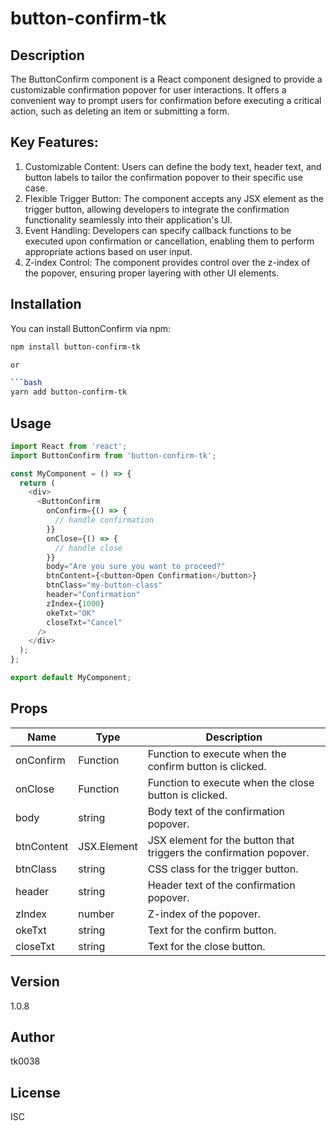 # button-confirm-tk

## Description
The ButtonConfirm component is a React component designed to provide a customizable confirmation popover for user interactions. It offers a convenient way to prompt users for confirmation before executing a critical action, such as deleting an item or submitting a form.

## Key Features:
1. Customizable Content: Users can define the body text, header text, and button labels to tailor the confirmation popover to their specific use case.
2. Flexible Trigger Button: The component accepts any JSX element as the trigger button, allowing developers to integrate the confirmation functionality seamlessly into their application's UI.
3. Event Handling: Developers can specify callback functions to be executed upon confirmation or cancellation, enabling them to perform appropriate actions based on user input.
4. Z-index Control: The component provides control over the z-index of the popover, ensuring proper layering with other UI elements.

## Installation

You can install ButtonConfirm via npm:

```bash
npm install button-confirm-tk

or

```bash
yarn add button-confirm-tk
```

## Usage

```javascript
import React from 'react';
import ButtonConfirm from 'button-confirm-tk';

const MyComponent = () => {
  return (
    <div>
      <ButtonConfirm
        onConfirm={() => {
          // handle confirmation
        }}
        onClose={() => {
          // handle close
        }}
        body="Are you sure you want to proceed?"
        btnContent={<button>Open Confirmation</button>}
        btnClass="my-button-class"
        header="Confirmation"
        zIndex={1000}
        okeTxt="OK"
        closeTxt="Cancel"
      />
    </div>
  );
};

export default MyComponent;
```
## Props

| Name        | Type               | Description                                           |
|-------------|--------------------|-------------------------------------------------------|
| onConfirm   | Function           | Function to execute when the confirm button is clicked. |
| onClose     | Function           | Function to execute when the close button is clicked. |
| body        | string             | Body text of the confirmation popover.                |
| btnContent  | JSX.Element        | JSX element for the button that triggers the confirmation popover. |
| btnClass    | string             | CSS class for the trigger button.                     |
| header      | string             | Header text of the confirmation popover.              |
| zIndex      | number             | Z-index of the popover.                               |
| okeTxt      | string             | Text for the confirm button.                          |
| closeTxt    | string             | Text for the close button.                            |


## Version
1.0.8

## Author
tk0038

## License
ISC